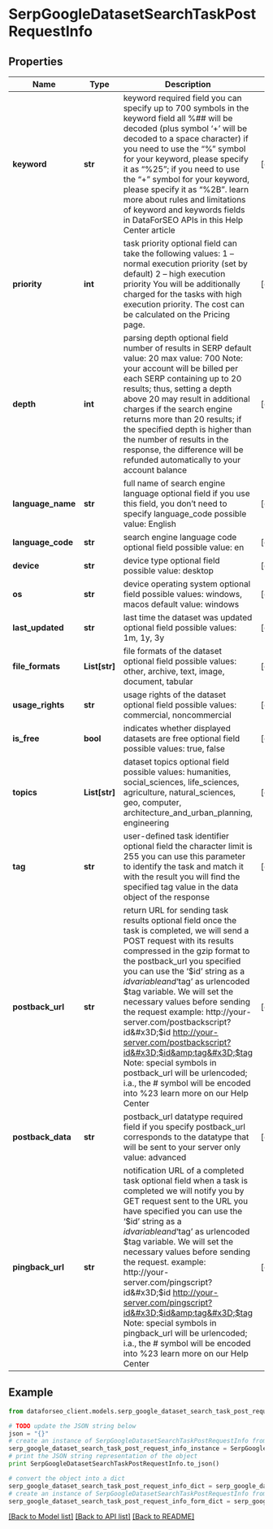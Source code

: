 # SerpGoogleDatasetSearchTaskPostRequestInfo


## Properties

Name | Type | Description | Notes
------------ | ------------- | ------------- | -------------
**keyword** | **str** | keyword required field you can specify up to 700 symbols in the keyword field all %## will be decoded (plus symbol ‘+’ will be decoded to a space character) if you need to use the “%” symbol for your keyword, please specify it as “%25”; if you need to use the “+” symbol for your keyword, please specify it as “%2B”. learn more about rules and limitations of keyword and keywords fields in DataForSEO APIs in this Help Center article | [optional] 
**priority** | **int** | task priority optional field can take the following values: 1 – normal execution priority (set by default) 2 – high execution priority You will be additionally charged for the tasks with high execution priority. The cost can be calculated on the Pricing page. | [optional] 
**depth** | **int** | parsing depth optional field number of results in SERP default value: 20 max value: 700 Note: your account will be billed per each SERP containing up to 20 results; thus, setting a depth above 20 may result in additional charges if the search engine returns more than 20 results; if the specified depth is higher than the number of results in the response, the difference will be refunded automatically to your account balance | [optional] 
**language_name** | **str** | full name of search engine language optional field if you use this field, you don’t need to specify language_code possible value: English | [optional] 
**language_code** | **str** | search engine language code optional field possible value: en | [optional] 
**device** | **str** | device type optional field possible value: desktop | [optional] 
**os** | **str** | device operating system optional field possible values: windows, macos default value: windows | [optional] 
**last_updated** | **str** | last time the dataset was updated optional field possible values: 1m, 1y, 3y | [optional] 
**file_formats** | **List[str]** | file formats of the dataset optional field possible values: other, archive, text, image, document, tabular | [optional] 
**usage_rights** | **str** | usage rights of the dataset optional field possible values: commercial, noncommercial | [optional] 
**is_free** | **bool** | indicates whether displayed datasets are free optional field possible values: true, false | [optional] 
**topics** | **List[str]** | dataset topics optional field possible values: humanities, social_sciences, life_sciences, agriculture, natural_sciences, geo, computer, architecture_and_urban_planning, engineering | [optional] 
**tag** | **str** | user-defined task identifier optional field the character limit is 255 you can use this parameter to identify the task and match it with the result you will find the specified tag value in the data object of the response | [optional] 
**postback_url** | **str** | return URL for sending task results optional field once the task is completed, we will send a POST request with its results compressed in the gzip format to the postback_url you specified you can use the ‘$id’ string as a $id variable and ‘$tag’ as urlencoded $tag variable. We will set the necessary values before sending the request example: http://your-server.com/postbackscript?id&#x3D;$id http://your-server.com/postbackscript?id&#x3D;$id&amp;tag&#x3D;$tag Note: special symbols in postback_url will be urlencoded; i.a., the # symbol will be encoded into %23 learn more on our Help Center | [optional] 
**postback_data** | **str** | postback_url datatype required field if you specify postback_url corresponds to the datatype that will be sent to your server only value: advanced | [optional] 
**pingback_url** | **str** | notification URL of a completed task optional field when a task is completed we will notify you by GET request sent to the URL you have specified you can use the ‘$id’ string as a $id variable and ‘$tag’ as urlencoded $tag variable. We will set the necessary values before sending the request. example: http://your-server.com/pingscript?id&#x3D;$id http://your-server.com/pingscript?id&#x3D;$id&amp;tag&#x3D;$tag Note: special symbols in pingback_url will be urlencoded; i.a., the # symbol will be encoded into %23 learn more on our Help Center | [optional] 

## Example

```python
from dataforseo_client.models.serp_google_dataset_search_task_post_request_info import SerpGoogleDatasetSearchTaskPostRequestInfo

# TODO update the JSON string below
json = "{}"
# create an instance of SerpGoogleDatasetSearchTaskPostRequestInfo from a JSON string
serp_google_dataset_search_task_post_request_info_instance = SerpGoogleDatasetSearchTaskPostRequestInfo.from_json(json)
# print the JSON string representation of the object
print SerpGoogleDatasetSearchTaskPostRequestInfo.to_json()

# convert the object into a dict
serp_google_dataset_search_task_post_request_info_dict = serp_google_dataset_search_task_post_request_info_instance.to_dict()
# create an instance of SerpGoogleDatasetSearchTaskPostRequestInfo from a dict
serp_google_dataset_search_task_post_request_info_form_dict = serp_google_dataset_search_task_post_request_info.from_dict(serp_google_dataset_search_task_post_request_info_dict)
```
[[Back to Model list]](../README.md#documentation-for-models) [[Back to API list]](../README.md#documentation-for-api-endpoints) [[Back to README]](../README.md)


